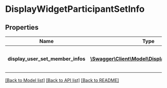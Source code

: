 # DisplayWidgetParticipantSetInfo

## Properties
Name | Type | Description | Notes
------------ | ------------- | ------------- | -------------
**display_user_set_member_infos** | [**\Swagger\Client\Model\DisplayParticipantInfo[]**](DisplayParticipantInfo.md) | Displays the info about user set | [optional] 

[[Back to Model list]](../README.md#documentation-for-models) [[Back to API list]](../README.md#documentation-for-api-endpoints) [[Back to README]](../README.md)



